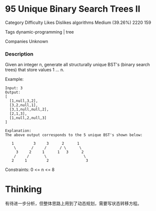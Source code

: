 # 95 Unique Binary Search Trees II

Category	Difficulty	Likes	Dislikes
algorithms	Medium (39.26%)	2220	159

Tags
dynamic-programming | tree

Companies
Unknown

### Description  

Given an integer n, generate all structurally unique BST's (binary search trees) that store values 1 ... n.

Example:
```
Input: 3
Output:
[
  [1,null,3,2],
  [3,2,null,1],
  [3,1,null,null,2],
  [2,1,3],
  [1,null,2,null,3]
]

Explanation:
The above output corresponds to the 5 unique BST's shown below:

   1         3     3      2      1
    \       /     /      / \      \
     3     2     1      1   3      2
    /     /       \                 \
   2     1         2                 3
```

Constraints:
0 <= n <= 8

# Thinking  

有待进一步分析，但整体思路上用到了动态规划，需要写状态转移方程。
